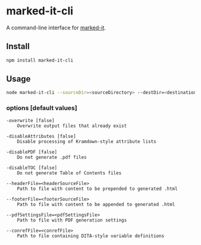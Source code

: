# marked-it-cli

A command-line interface for [marked-it](https://github.com/grant-g/marked-it "marked-it Git repo").

## Install

``` bash
npm install marked-it-cli
```

## Usage

```bash
node marked-it-cli --sourceDir=<sourceDirectory> --destDir=<destinationDirectory> [OPTIONS]
```

### options [default values]
```
-overwrite [false]
	Overwrite output files that already exist

-disableAttributes [false]
	Disable processing of Kramdown-style attribute lists

-disablePDF [false]
	Do not generate .pdf files

-disableTOC [false]
	Do not generate Table of Contents files

--headerFile=<headerSourceFile>
	Path to file with content to be prepended to generated .html

--footerFile=<footerSourceFile>
	Path to file with content to be appended to generated .html

--pdfSettingsFile=<pdfSettingsFile>
	Path to file with PDF generation settings

--conrefFile=<conrefFile>
	Path to file containing DITA-style variable definitions
```

